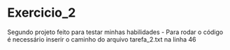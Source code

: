 # Exercicio_2
Segundo projeto feito para testar minhas habilidades - Para rodar o código é necessário inserir o caminho do arquivo tarefa_2.txt na linha 46
